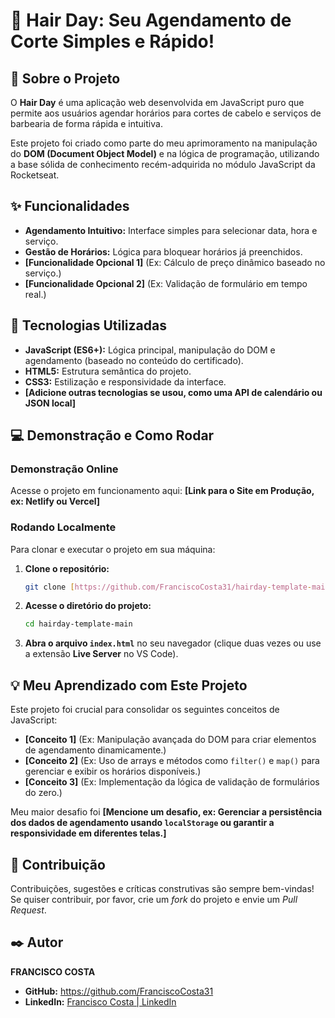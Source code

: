 # 💈 Hair Day: Seu Agendamento de Corte Simples e Rápido!

## 📄 Sobre o Projeto

O **Hair Day** é uma aplicação web desenvolvida em JavaScript puro que permite aos usuários agendar horários para cortes de cabelo e serviços de barbearia de forma rápida e intuitiva. 

Este projeto foi criado como parte do meu aprimoramento na manipulação do **DOM (Document Object Model)** e na lógica de programação, utilizando a base sólida de conhecimento recém-adquirida no módulo JavaScript da Rocketseat.

## ✨ Funcionalidades

* **Agendamento Intuitivo:** Interface simples para selecionar data, hora e serviço.
* **Gestão de Horários:** Lógica para bloquear horários já preenchidos.
* **[Funcionalidade Opcional 1]** (Ex: Cálculo de preço dinâmico baseado no serviço.)
* **[Funcionalidade Opcional 2]** (Ex: Validação de formulário em tempo real.)

## 🚀 Tecnologias Utilizadas

* **JavaScript (ES6+):** Lógica principal, manipulação do DOM e agendamento (baseado no conteúdo do certificado).
* **HTML5:** Estrutura semântica do projeto.
* **CSS3:** Estilização e responsividade da interface.
* **[Adicione outras tecnologias se usou, como uma API de calendário ou JSON local]**

## 💻 Demonstração e Como Rodar

### Demonstração Online
Acesse o projeto em funcionamento aqui: **[Link para o Site em Produção, ex: Netlify ou Vercel]**

### Rodando Localmente

Para clonar e executar o projeto em sua máquina:

1.  **Clone o repositório:**
    ```bash
    git clone [https://github.com/FranciscoCosta31/hairday-template-main.git](https://github.com/FranciscoCosta31/hairday-template-main.git)
    ```
2.  **Acesse o diretório do projeto:**
    ```bash
    cd hairday-template-main
    ```
3.  **Abra o arquivo `index.html`** no seu navegador (clique duas vezes ou use a extensão **Live Server** no VS Code).

## 💡 Meu Aprendizado com Este Projeto

Este projeto foi crucial para consolidar os seguintes conceitos de JavaScript:

* **[Conceito 1]** (Ex: Manipulação avançada do DOM para criar elementos de agendamento dinamicamente.)
* **[Conceito 2]** (Ex: Uso de arrays e métodos como `filter()` e `map()` para gerenciar e exibir os horários disponíveis.)
* **[Conceito 3]** (Ex: Implementação da lógica de validação de formulários do zero.)

Meu maior desafio foi **[Mencione um desafio, ex: Gerenciar a persistência dos dados de agendamento usando `localStorage` ou garantir a responsividade em diferentes telas.]**

## 🤝 Contribuição

Contribuições, sugestões e críticas construtivas são sempre bem-vindas! Se quiser contribuir, por favor, crie um *fork* do projeto e envie um *Pull Request*.

## ✒️ Autor

**FRANCISCO COSTA**

* **GitHub:** https://github.com/FranciscoCosta31
* **LinkedIn:** [Francisco Costa | LinkedIn](https://www.linkedin.com/in/franciscojbcosta/)

